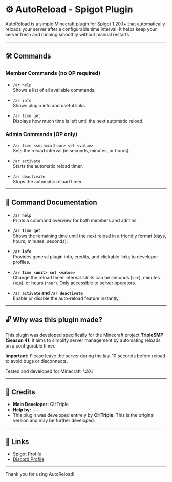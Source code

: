 # ⚙️ AutoReload - Spigot Plugin

AutoReload is a simple Minecraft plugin for Spigot 1.20.1+ that automatically reloads your server after a configurable time interval. It helps keep your server fresh and running smoothly without manual restarts.

---

## 🛠️ Commands

### Member Commands (no OP required)
- `/ar help`  
  Shows a list of all available commands.

- `/ar info`  
  Shows plugin info and useful links.

- `/ar time get`  
  Displays how much time is left until the next automatic reload.

### Admin Commands (OP only)
- `/ar time <sec|min|hour> set <value>`  
  Sets the reload interval (in seconds, minutes, or hours).

- `/ar activate`  
  Starts the automatic reload timer.

- `/ar deactivate`  
  Stops the automatic reload timer.

---

## 📃 Command Documentation

- **`/ar help`**  
  Prints a command overview for both members and admins.

- **`/ar time get`**  
  Shows the remaining time until the next reload in a friendly format (days, hours, minutes, seconds).

- **`/ar info`**  
  Provides general plugin info, credits, and clickable links to developer profiles.

- **`/ar time <unit> set <value>`**  
  Change the reload timer interval. Units can be seconds (`sec`), minutes (`min`), or hours (`hour`). Only accessible to server operators.

- **`/ar activate` and `/ar deactivate`**  
  Enable or disable the auto-reload feature instantly.

---

## 🔓 Why was this plugin made?

This plugin was developed specifically for the Minecraft project **TripleSMP (Season 4)**. It aims to simplify server management by automating reloads on a configurable timer.

**Important:** Please leave the server during the last 10 seconds before reload to avoid bugs or disconnects.

Tested and developed for Minecraft _1.20.1_

---

## 👑 Credits

- **Main Developer:** CHTriple  
- **Help by:** ---  
- This plugin was developed entirely by **CHTriple**. This is the original version and may be further developed.

---

## 🔗 Links

- [Spigot Profile](https://www.spigotmc.org/members/chtriple.1875215/)  
- [Discord Profile](https://discord.com/users/1151884440939806832)  

---

Thank you for using AutoReload!
